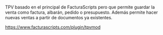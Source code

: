 TPV basado en el principal de FacturaScripts pero que permite guardar la venta como factura, albarán, pedido o presupuesto. Además permite hacer nuevas ventas a partir de documentos ya existentes.

https://www.facturascripts.com/plugin/tpvmod
